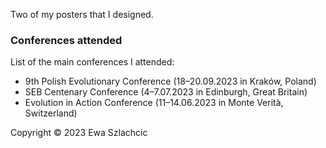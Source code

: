 Two of my posters that I designed.

### Conferences attended

List of the main conferences I attended:

- 9th Polish Evolutionary Conference (18–20.09.2023 in Kraków, Poland)
- SEB Centenary Conference (4–7.07.2023 in Edinburgh, Great Britain)
- Evolution in Action Conference (11–14.06.2023 in Monte Verità, Switzerland)

Copyright © 2023 Ewa Szlachcic
